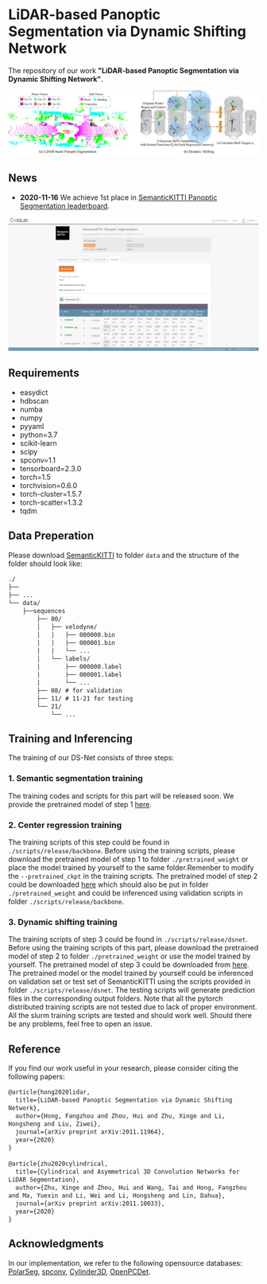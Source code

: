 # LiDAR-based Panoptic Segmentation via Dynamic Shifting Network
The repository of our work **"LiDAR-based Panoptic Segmentation via Dynamic Shifting Network"**.

![teaser](./imgs/teaser.png)

## News
- **2020-11-16** We achieve 1st place in [SemanticKITTI Panoptic Segmentation leaderboard](https://competitions.codalab.org/competitions/24025#results).

![colab](./imgs/colab-2020-11-16.png)

## Requirements
- easydict
- hdbscan
- numba
- numpy
- pyyaml
- python=3.7
- scikit-learn
- scipy
- spconv=1.1
- tensorboard=2.3.0
- torch=1.5
- torchvision=0.6.0
- torch-cluster=1.5.7
- torch-scatter=1.3.2
- tqdm

## Data Preperation
Please download [SemanticKITTI](http://www.semantic-kitti.org/dataset.html#overview) to folder `data` and the structure of the folder should look like:

```
./
├── 
├── ...
└── data/
    ├──sequences
        ├── 00/           
        │   ├── velodyne/	
        |   |	├── 000000.bin
        |   |	├── 000001.bin
        |   |	└── ...
        │   └── labels/ 
        |       ├── 000000.label
        |       ├── 000001.label
        |       └── ...
        ├── 08/ # for validation
        ├── 11/ # 11-21 for testing
        └── 21/
	        └── ...
```

## Training and Inferencing
The training of our DS-Net consists of three steps:

### 1. Semantic segmentation training
The training codes and scripts for this part will be released soon. We provide the pretrained model of step 1 [here](https://drive.google.com/file/d/1cGieEmsRhVD2YR3CH7TOj5H3y-4WG96q/view?usp=sharing).

### 2. Center regression training
The training scripts of this step could be found in `./scripts/release/backbone`. Before using the training scripts, please download the pretrained model of step 1 to folder `./pretrained_weight` or place the model trained by yourself to the same folder.Remenber to modify the `--pretrained_ckpt` in the training scripts. The pretrained model of step 2 could be downloaded [here](https://drive.google.com/file/d/1pimhJ8iKR518I7g7xLKOB4lLYjQ0Doyp/view?usp=sharing) which should also be put in folder `./pretrained_weight` and could be inferenced using validation scripts in folder `./scripts/release/backbone`.

### 3. Dynamic shifting training
The training scripts of step 3 could be found in `./scripts/release/dsnet`. Before using the training scripts of this part, please download the pretrained model of step 2 to folder `./pretrained_weight` or use the model trained by yourself. The pretrained model of step 3 could be downloaded from [here](https://drive.google.com/file/d/1BZTEZOUfoYvobppuOgO6DC_Hp_c6YytJ/view?usp=sharing). The pretrained model or the model trained by yourself could be inferenced on validation set or test set of SemanticKITTI using the scripts provided in folder `./scripts/release/dsnet`. The testing scripts will generate prediction files in the corresponding output folders. Note that all the pytorch distributed training scripts are not tested due to lack of proper environment. All the slurm training scripts are tested and should work well. Should there be any problems, feel free to open an issue.

## Reference
If you find our work useful in your research, please consider citing the following papers:

```
@article{hong2020lidar,
  title={LiDAR-based Panoptic Segmentation via Dynamic Shifting Network},
  author={Hong, Fangzhou and Zhou, Hui and Zhu, Xinge and Li, Hongsheng and Liu, Ziwei},
  journal={arXiv preprint arXiv:2011.11964},
  year={2020}
}

@article{zhu2020cylindrical,
  title={Cylindrical and Asymmetrical 3D Convolution Networks for LiDAR Segmentation},
  author={Zhu, Xinge and Zhou, Hui and Wang, Tai and Hong, Fangzhou and Ma, Yuexin and Li, Wei and Li, Hongsheng and Lin, Dahua},
  journal={arXiv preprint arXiv:2011.10033},
  year={2020}
}
```

## Acknowledgments
In our implementation, we refer to the following opensource databases: [PolarSeg](https://github.com/edwardzhou130/PolarSeg), [spconv](https://github.com/traveller59/spconv), [Cylinder3D](https://github.com/xinge008/Cylinder3D), [OpenPCDet](https://github.com/open-mmlab/OpenPCDet).
